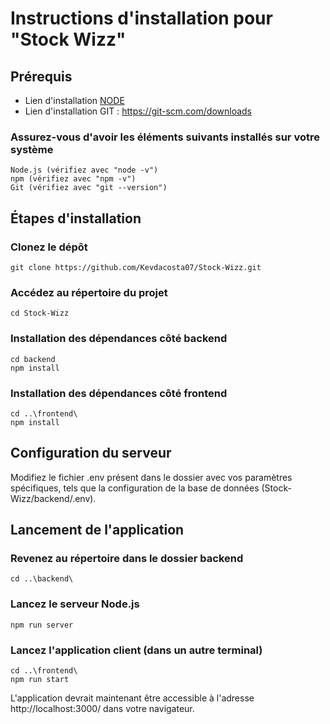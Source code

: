 # Instructions d'installation pour "Stock Wizz"

## Prérequis

- Lien d'installation [NODE](https://nodejs.org/en/download)
- Lien d'installation GIT : https://git-scm.com/downloads

### Assurez-vous d'avoir les éléments suivants installés sur votre système
    Node.js (vérifiez avec "node -v")
    npm (vérifiez avec "npm -v")
    Git (vérifiez avec "git --version")


## Étapes d'installation
### Clonez le dépôt
    git clone https://github.com/Kevdacosta07/Stock-Wizz.git

### Accédez au répertoire du projet
    cd Stock-Wizz


### Installation des dépendances côté backend
    cd backend 
    npm install


### Installation des dépendances côté frontend
    cd ..\frontend\
    npm install


## Configuration du serveur
Modifiez le fichier .env présent dans le dossier avec vos paramètres spécifiques, tels que la configuration de la base de données (Stock-Wizz/backend/.env).


## Lancement de l'application
### Revenez au répertoire dans le dossier backend
    cd ..\backend\

### Lancez le serveur Node.js
    npm run server


### Lancez l'application client (dans un autre terminal)
    cd ..\frontend\
    npm run start
L'application devrait maintenant être accessible à l'adresse http://localhost:3000/ dans votre navigateur.